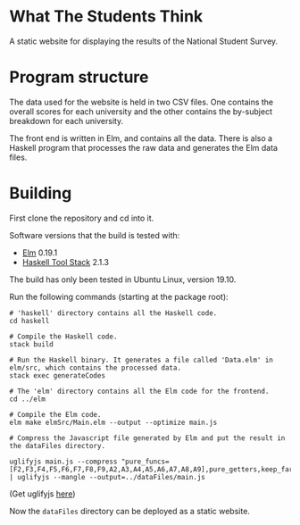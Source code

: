# What The Students Think

A static website for displaying the results of the National Student Survey.

# Program structure

The data used for the website is held in two CSV files.  One contains the overall scores for each university and the other contains the by-subject breakdown for each university.

The front end is written in Elm, and contains all the data.  There is also a Haskell program that processes the raw data and generates the Elm data files.

# Building

First clone the repository and cd into it.

Software versions that the build is tested with:

+ [Elm](https://guide.elm-lang.org/install.html) 0.19.1
+ [Haskell Tool Stack](https://docs.haskellstack.org/en/stable/install_and_upgrade/) 2.1.3

The build has only been tested in Ubuntu Linux, version 19.10.

Run the following commands (starting at the package root):

```
# 'haskell' directory contains all the Haskell code.
cd haskell

# Compile the Haskell code.
stack build

# Run the Haskell binary. It generates a file called 'Data.elm' in elm/src, which contains the processed data.
stack exec generateCodes

# The 'elm' directory contains all the Elm code for the frontend.
cd ../elm

# Compile the Elm code.
elm make elmSrc/Main.elm --output --optimize main.js

# Compress the Javascript file generated by Elm and put the result in the dataFiles directory.

uglifyjs main.js --compress "pure_funcs=[F2,F3,F4,F5,F6,F7,F8,F9,A2,A3,A4,A5,A6,A7,A8,A9],pure_getters,keep_fargs=false,unsafe_comps,unsafe" | uglifyjs --mangle --output=../dataFiles/main.js
```

(Get uglifyjs [here](https://github.com/mishoo/UglifyJS2))

Now the ```dataFiles``` directory can be deployed as a static website.
